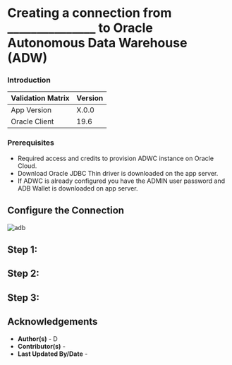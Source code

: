 # Creating a connection from _______________ to  Oracle Autonomous Data Warehouse (ADW)


### **Introduction**


| Validation Matrix  | Version  |
| ------------- | ------------- |
| App Version  | X.0.0  |
| Oracle Client  | 19.6  |

### **Prerequisites**

- Required access and credits to provision ADWC instance on Oracle Cloud.
- Download Oracle JDBC Thin driver is downloaded on the app server.
- If ADWC is already configured you have the ADMIN user password and ADB Wallet is downloaded on app server.


## **Configure the Connection**

![adb](./images/botsupply-connection-steps-diagram.png)


## Step 1:   

## Step 2:   

## Step 3:   


## **Acknowledgements**
* **Author(s)** - D
* **Contributor(s)** -
* **Last Updated By/Date** -  
